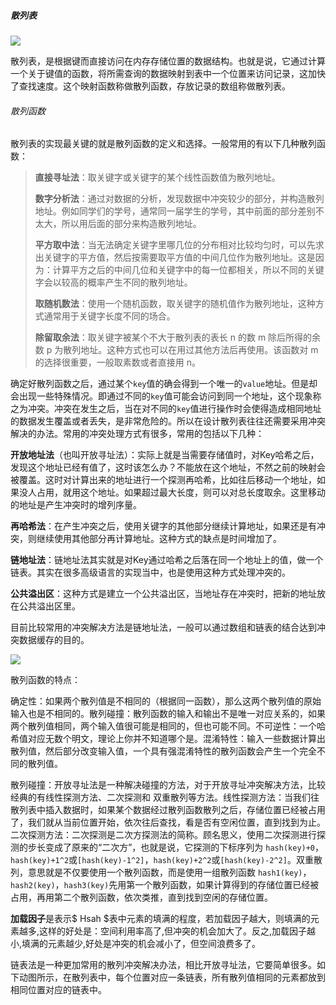 ##### 散列表

![](D:/MarkDown/picture/1/257.png)

散列表，是根据键而直接访问在内存存储位置的数据结构。也就是说，它通过计算一个关于键值的函数，将所需查询的数据映射到表中一个位置来访问记录，这加快了查找速度。这个映射函数称做散列函数，存放记录的数组称做散列表。

###### 散列函数

散列表的实现最关键的就是散列函数的定义和选择。一般常用的有以下几种散列函数：

> **直接寻址法**：取关键字或关键字的某个线性函数值为散列地址。
>
> **数字分析法**：通过对数据的分析，发现数据中冲突较少的部分，并构造散列地址。例如同学们的学号，通常同一届学生的学号，其中前面的部分差别不太大，所以用后面的部分来构造散列地址。
>
> **平方取中法**：当无法确定关键字里哪几位的分布相对比较均匀时，可以先求出关键字的平方值，然后按需要取平方值的中间几位作为散列地址。这是因为：计算平方之后的中间几位和关键字中的每一位都相关，所以不同的关键字会以较高的概率产生不同的散列地址。
>
> **取随机数法**：使用一个随机函数，取关键字的随机值作为散列地址，这种方式通常用于关键字长度不同的场合。
>
> **除留取余法**：取关键字被某个不大于散列表的表长 n 的数 m 除后所得的余数 p 为散列地址。这种方式也可以在用过其他方法后再使用。该函数对 m 的选择很重要，一般取素数或者直接用 n。

确定好散列函数之后，通过某个`key`值的确会得到一个唯一的`value`地址。但是却会出现一些特殊情况。即通过不同的`key`值可能会访问到同一个地址，这个现象称之为冲突。冲突在发生之后，当在对不同的`key`值进行操作时会使得造成相同地址的数据发生覆盖或者丢失，是非常危险的。所以在设计散列表往往还需要采用冲突解决的办法。常用的冲突处理方式有很多，常用的包括以下几种：

**开放地址法**（也叫开放寻址法）：实际上就是当需要存储值时，对Key哈希之后，发现这个地址已经有值了，这时该怎么办？不能放在这个地址，不然之前的映射会被覆盖。这时对计算出来的地址进行一个探测再哈希，比如往后移动一个地址，如果没人占用，就用这个地址。如果超过最大长度，则可以对总长度取余。这里移动的地址是产生冲突时的增列序量。

**再哈希法**：在产生冲突之后，使用关键字的其他部分继续计算地址，如果还是有冲突，则继续使用其他部分再计算地址。这种方式的缺点是时间增加了。

**链地址法**：链地址法其实就是对Key通过哈希之后落在同一个地址上的值，做一个链表。其实在很多高级语言的实现当中，也是使用这种方式处理冲突的。

**公共溢出区**：这种方式是建立一个公共溢出区，当地址存在冲突时，把新的地址放在公共溢出区里。

目前比较常用的冲突解决方法是链地址法，一般可以通过数组和链表的结合达到冲突数据缓存的目的。

![](D:/MarkDown/picture/1/258.png)

散列函数的特点：

确定性：如果两个散列值是不相同的（根据同一函数），那么这两个散列值的原始输入也是不相同的。散列碰撞：散列函数的输入和输出不是唯一对应关系的，如果两个散列值相同，两个输入值很可能是相同的，但也可能不同。不可逆性：一个哈希值对应无数个明文，理论上你并不知道哪个是。混淆特性：输入一些数据计算出散列值，然后部分改变输入值，一个具有强混淆特性的散列函数会产生一个完全不同的散列值。

散列碰撞：开放寻址法是一种解决碰撞的方法，对于开放寻址冲突解决方法，比较经典的有线性探测方法、二次探测和 双重散列等方法。线性探测方法：当我们往散列表中插入数据时，如果某个数据经过散列函数散列之后，存储位置已经被占用了，我们就从当前位置开始，依次往后查找，看是否有空闲位置，直到找到为止。二次探测方法：二次探测是二次方探测法的简称。顾名思义，使用二次探测进行探测的步长变成了原来的“二次方”，也就是说，它探测的下标序列为 `hash(key)+0`，`hash(key)+1^2`或`[hash(key)-1^2]`，`hash(key)+2^2`或`[hash(key)-2^2]`。双重散列，意思就是不仅要使用一个散列函数，而是使用一组散列函数 `hash1(key)`，`hash2(key)`，`hash3(key)`先用第一个散列函数，如果计算得到的存储位置已经被占用，再用第二个散列函数，依次类推，直到找到空闲的存储位置。

**加载因子**是表示$ Hsah $表中元素的填满的程度，若加载因子越大，则填满的元素越多,这样的好处是：空间利用率高了,但冲突的机会加大了。反之,加载因子越小,填满的元素越少,好处是冲突的机会减小了，但空间浪费多了。

链表法是一种更加常用的散列冲突解决办法，相比开放寻址法，它要简单很多。如下动图所示，在散列表中，每个位置对应一条链表，所有散列值相同的元素都放到相同位置对应的链表中。


